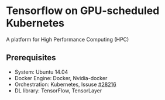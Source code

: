 # Tensorflow on GPU-scheduled Kubernetes

A platform for High Performance Computing (HPC)

## Prerequisites

- System: Ubuntu 14.04
- Docker Engine: Docker, Nvidia-docker
- Orchestration: Kubernetes, Issuse [#28216](https://github.com/kubernetes/kubernetes/pull/28216)
- DL library: TensorFlow, TensorLayer

